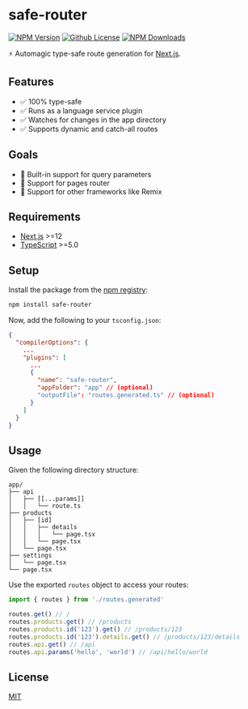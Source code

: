 # safe-router

[![NPM Version][npm-image]][npm-url]
[![Github License][license-image]](LICENSE)
[![NPM Downloads][downloads-image]][npm-url]

⚡️ Automagic type-safe route generation for [Next.js](https://nextjs.org/).

## Features

- ✅ 100% type-safe
- ✅ Runs as a language service plugin
- ✅ Watches for changes in the app directory
- ✅ Supports dynamic and catch-all routes

## Goals

- 🚧 Built-in support for query parameters
- 🚧 Support for pages router
- 🚧 Support for other frameworks like Remix

## Requirements

- [Next.js](https://nextjs.org/) >=12
- [TypeScript](https://www.typescriptlang.org/) >=5.0

## Setup

Install the package from the [npm registry](https://www.npmjs.com/package/safe-router):
```bash
npm install safe-router
```

Now, add the following to your `tsconfig.json`:

```json
{
  "compilerOptions": {
    ...
    "plugins": [
      ...
      {
        "name": "safe-router",
        "appFolder": "app" // (optional)
        "outputFile": "routes.generated.ts" // (optional)
      }
    ]
  }
}
```

## Usage

Given the following directory structure:

```
app/
├── api
│   ├── [[...params]]
│   │   └── route.ts
├── products
│   ├── [id]
│   │   ├── details
│   │   │   └── page.tsx
│   │   └── page.tsx
│   └── page.tsx
├── settings
│   └── page.tsx
└── page.tsx
```


Use the exported `routes` object to access your routes:
```ts
import { routes } from './routes.generated'

routes.get() // /
routes.products.get() // /products
routes.products.id('123').get() // /products/123
routes.products.id('123').details.get() // /products/123/details
routes.api.get() // /api
routes.api.params('hello', 'world') // /api/hello/world
```

## License

[MIT](LICENSE)

[npm-image]: https://img.shields.io/npm/v/safe-router.svg
[license-image]: https://img.shields.io/github/license/ivanfilhoz/safe-router.svg
[downloads-image]: https://img.shields.io/npm/dm/safe-router.svg
[npm-url]: https://npmjs.org/package/safe-router
